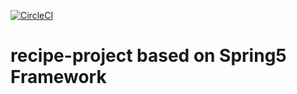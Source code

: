 [![CircleCI](https://circleci.com/gh/MarianaDraganescu/recipe-project.svg?style=shield&circle-token=44bc08eb4e789442574ef1fcb487af68d02248d8)](https://app.circleci.com/pipelines/github/MarianaDraganescu/recipe-project)

# recipe-project based on Spring5 Framework

